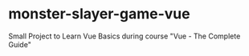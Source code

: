 # monster-slayer-game-vue
Small Project to Learn Vue Basics during course "Vue - The Complete Guide"
